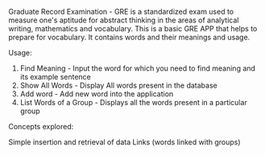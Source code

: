 Graduate Record Examination - GRE is a  standardized exam used to measure one's aptitude for abstract thinking in the areas of analytical writing, mathematics and vocabulary.
This is a basic GRE APP that helps to prepare for vocabulary. 
It contains words and their meanings and usage.

Usage:

1) Find Meaning - Input the word for which you need to find meaning and its example sentence
2) Show All Words - Display All words present in the database
3) Add word - Add new word into the application  
4) List Words of a Group - Displays all the words present in a particular group

Concepts explored:

Simple insertion and retrieval of data
Links (words linked with groups)